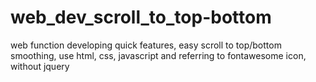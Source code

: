 # web_dev_scroll_to_top-bottom
web function developing quick features, easy scroll to top/bottom smoothing,
use html, css, javascript and referring to fontawesome icon,
without jquery